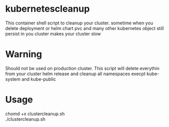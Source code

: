 # kubernetescleanup
This container shell script to cleanup your cluster.
sometime when you delete deployment or helm chart pvc and many other kubernetes object still persist in you cluster makes your cluster slow
# Warning 
Should not be used on production cluster.
This script will delete everythin from your cluster helm release and cleanup all namespaces 
execpt kube-system and kube-public
# Usage
chomd +x clustercleanup.sh </br>
./clustercleanup.sh

